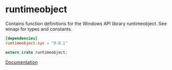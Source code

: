 # runtimeobject #
Contains function definitions for the Windows API library runtimeobject. See winapi for types and constants.

```toml
[dependencies]
runtimeobject-sys = "0.0.1"
```

```rust
extern crate runtimeobject;
```

[Documentation](https://retep998.github.io/doc/runtimeobject/)

